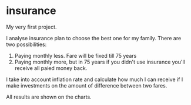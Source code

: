 # insurance
My very first project. 

I analyse insurance plan to choose the best one for my family.
There are two possibilities:
1. Paying monthly less. Fare will be fixed till 75 years
2. Paying monthly more, but in 75 years if you didn't use insurance you'll receive all paied money back.

I take into account inflation rate and calculate how much I can receive if I make investments on the amount of difference between two fares. 

All results are shown on the charts.
